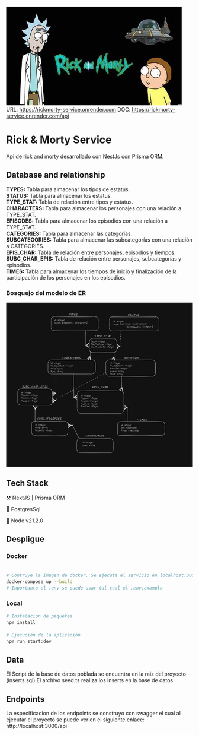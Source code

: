 ![Rick and Morty](imgs/rickandmorty.jpeg)
URL: https://rickmorty-service.onrender.com
DOC: https://rickmorty-service.onrender.com/api

# Rick & Morty Service

Api de rick and morty desarrollado con NestJs con Prisma ORM.

## Database and relationship

**TYPES:** Tabla para almacenar los tipos de estatus.  
**STATUS:** Tabla para almacenar los estatus.  
**TYPE_STAT:** Tabla de relación entre tipos y estatus.  
**CHARACTERS:** Tabla para almacenar los personajes con una relación a TYPE_STAT.  
**EPISODES:** Tabla para almacenar los episodios con una relación a TYPE_STAT.  
**CATEGORIES:** Tabla para almacenar las categorías.  
**SUBCATEGORIES:** Tabla para almacenar las subcategorías con una relación a CATEGORIES.  
**EPIS_CHAR:** Tabla de relación entre personajes, episodios y tiempos.  
**SUBC_CHAR_EPIS:** Tabla de relación entre personajes, subcategorías y episodios.  
**TIMES:** Tabla para almacenar los tiempos de inicio y finalización de la participación de los personajes en los episodios.

### Bosquejo del modelo de ER

![ER](imgs/2.png)

## Tech Stack

⚒️ NextJS | Prisma ORM

🔮 PostgresSql

💚 Node v21.2.0

## Despligue

### Docker

```bash

# Contruye la imagen de docker. Se ejecuta el servicio en localhost:3000
docker-compose up --build
# Inportante el .env se puede usar tal cual el .env.example

```

### Local

```bash
# Instalación de paquetes
npm install

# Ejecución de la aplicación
npm run start:dev
```

## Data

El Script de la base de datos poblada se encuentra en la raiz del proyecto (inserts.sql)
El archivo seed.ts realiza los inserts en la base de datos

## Endpoints

La especificacion de los endpoints se construyo con swagger el cual al ejecutar el proyecto se puede ver en el siguiente enlace: http://localhost:3000/api
